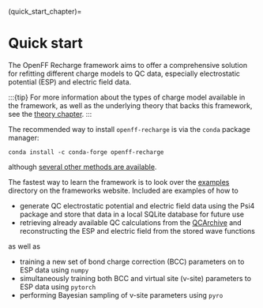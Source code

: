(quick_start_chapter)=
# Quick start

The OpenFF Recharge framework aims to offer a comprehensive solution for refitting different charge models to
QC data, especially electrostatic potential (ESP) and electric field data.

:::{tip}
For more information about the types of charge model available in the framework, as well as the underlying theory
that backs this framework, see the [theory chapter](theory_chapter).
:::

The recommended way to install `openff-recharge` is via the `conda` package manager:

```shell
conda install -c conda-forge openff-recharge
```

although [several other methods are available](installation_chapter).

The fastest way to learn the framework is to look over the [examples] directory on the frameworks website. Included
are examples of how to

* generate QC electrostatic potential and electric field data using the Psi4 package and store that data in a local
  SQLite database for future use
* retrieving already available QC calculations from the [QCArchive] and reconstructing the ESP and electric field from
  the stored wave functions

as well as

* training a new set of bond charge correction (BCC) parameters on to ESP data using `numpy`
* simultaneously training both BCC and virtual site (v-site) parameters to ESP data using `pytorch`
* performing Bayesian sampling of v-site parameters using `pyro`

[QCArchive]: https://qcarchive.molssi.org/

[examples]: https://github.com/openforcefield/openff-recharge/tree/main/examples
